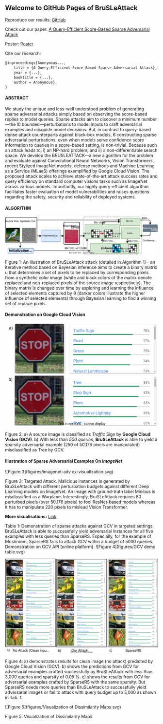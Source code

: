 ## Welcome to GitHub Pages of BruSLeAttack

Reproduce our results: [GitHub](https://github.com/BruSLiAttack/BruSLiAttack.github.io)

Check out our paper: [A Query-Efficient Score-Based Sparse Adversarial Attack](https://...)

Poster: [Poster](...)

Cite our research: 
```
@inproceedings{Anonymous...,
    title = {A Query-Efficient Score-Based Sparse Adversarial Attack},
    year = {...},
    booktitle = {...},
    author = Anonymous},
}
```

#### ABSTRACT

We study the unique and less-well understood problem of generating sparse adversarial attacks simply based on observing the score-based replies to model queries. Sparse attacks aim to discover a minimum number—the l0 bounded—perturbations to model inputs to craft adversarial examples and misguide model decisions. But, in contrast to query-based dense attack counterparts against black-box models, 6 constructing sparse adversarial perturbations, even when models serve confidence score information to queries in a score-based setting, is non-trivial. Because such an attack leads to: i) an NP-hard problem; and ii) a non-differentiable search space. We develop the BRUSLEATTACK—a new algorithm for the problem and evaluate against Convolutional Neural Networks, Vision Transformers, recent Stylized ImageNet models, defense methods and Machine Learning as a Service (MLaaS) offerings exemplified by Google Cloud Vision. The proposed attack scales to achieve state-of-the-art attack success rates and query efficiency on standard computer visions tasks such as ImageNet across various models. Importantly, our highly query-efficient algorithm facilitates faster evaluation of model vulnerabilities and raises questions regarding the safety, security and reliability of deployed systems.

#### ALGORITHM

![Figure 1](figures/method_diagram.svg)

Figure 1: An illustration of BruSLeAttack attack (detailed in Algorithm 1)—an iterative method based on Bayesian inference aims to create a binary matrix u that determines a set of pixels to be replaced by corresponding pixels from a synthetic color image (white and black colors of the matrix denote replaced and non-replaced pixels of the source image respectively). The binary matrix is changed over time by exploring and learning the influence of selected elements captured by θ (darker colors illustrate the higher influence of selected elements) through Bayesian learning to find a winning set of replace pixels.

#### Demonstration on Google Cloud Vision
![Figure 2](figures/gcv_example_stop_sign_small.svg)

Figure 2: a) A source image is classified as _Traffic_ Sign by __Google Cloud Vision (GCV)__. b) With less than _500 queries_, __BruSLeAttack__ is able to yield a sparsity adversarial example (250 of 50,176 pixels are manipulated) misclassified as _Tree_ by GCV.

#### Illustration of Sparse Adversarial Examples On _ImageNet_

![Figure 3](figures/imagenet-adv ex-visualization.svg)

Figure  3: Targeted Attack. Malicious instances is generated by BruSLeAttack with different perturbation budgets against different Deep Learning models on ImageNet. An image with ground-truth label Minibus is misclassified as a Warplane. Interestingly, BruSLeAttack requires 80 perturbed pixels (over 50,176 pixels) to fool ResNet-based models whereas it has to manipulate 220 pixels to mislead Vision Transformer.

__More visualisations:__ [Link](https://nbviewer.org/github/BruSLiAttack/BruSLiAttack.github.io/blob/main/Visualisation.ipynb)

Table 1: Demonstration of sparse attacks against GCV in targeted settings. BruSLeAttack is able to successfully yield adversarial instances for all five examples with less queries than SparseRS. Especially, for the example of Mushroom, SparseRS fails to attack GCV within a budget of 5000 queries. Demonstration on GCV API (online platform).
![Figure 4](figures/GCV demo table.svg)

![Figure 4a](figures/gcv-demonstration.svg)

Figure  4: a) demonstrates results for clean image (no attack) predicted by Google Cloud Vision (GCV). b) shows the predictions from GCV for adversarial examples crafted successfully by BruSLeAttack with less than 3,000 queries and sparsity of 0.05 %. c) shows the results from GCV for adversarial examples crafted by SparseRS with the same sparsity. But SparseRS needs more queries than BruSLeAttack to successfully yield adversarial images or fail to attack with query budget up to 5,000 as shown in Tab. 1.

![Figure 5](figures/Visualization of Dissimilarity Maps.svg)

Figure  5: Visualization of Dissimilarity Maps.
